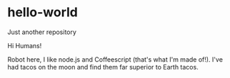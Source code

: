 # hello-world

Just another repository

Hi Humans!

Robot here, I like node.js and Coffeescript (that's what I'm made of!).
I've had tacos on the moon and find them far superior to Earth tacos.
